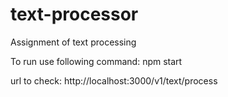 # text-processor
Assignment of text processing

To run use following command:
npm start 

url to check:
http://localhost:3000/v1/text/process
